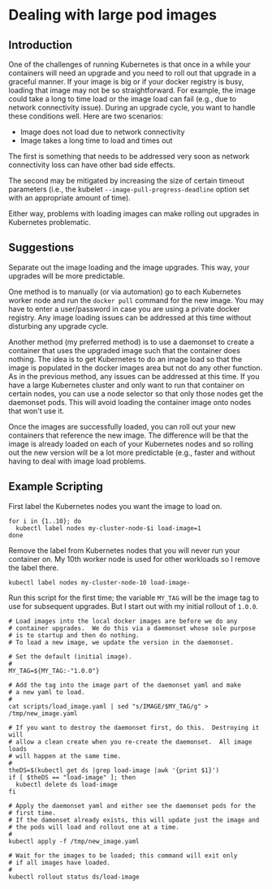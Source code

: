# Dealing with large pod images

## Introduction

One of the challenges of running Kubernetes is that once in a while
your containers will need an upgrade and you need to roll out that
upgrade in a graceful manner.  If your image is big or if your docker
registry is busy, loading that image may not be so straightforward.
For example, the image could take a long to time load or the image
load can fail (e.g., due to network connectivity issue).  During an
upgrade cycle, you want to handle these conditions well.  Here are
two scenarios:

* Image does not load due to network connectivity
* Image takes a long time to load and times out

The first is something that needs to be addressed very soon as network
connectivity loss can have other bad side effects.

The second may be mitigated by increasing the size of certain timeout
parameters (i.e., the kubelet `--image-pull-progress-deadline` option
set with an appropriate amount of time).

Either way, problems with loading images can make rolling out upgrades
in Kubernetes problematic.

## Suggestions

Separate out the image loading and the image upgrades.
This way, your upgrades will be more predictable.

One method is to manually (or via automation) go to each Kubernetes
worker node and run the `docker pull` command for the new image.  You
may have to enter a user/password in case you are using a private docker
registry.  Any image loading issues can be addressed at this time without
disturbing any upgrade cycle.

Another method (my preferred method) is to use a daemonset to create a
container that uses the upgraded image such that the container does nothing.
The idea is to get Kubernetes to do an image load so that the image is
populated in the docker images area but not do any other function.  As in
the previous method, any issues can be addressed at this time.  If you have
a large Kubernetes cluster and only want to run that container on certain
nodes, you can use a node selector so that only those nodes get the daemonset
pods.  This will avoid loading the container image onto nodes that won't
use it.

Once the images are successfully loaded, you can roll out your new
containers that reference the new image.  The difference will be that the
image is already loaded on each of your Kubernetes nodes and so rolling out
the new version will be a lot more predictable (e.g., faster and without
having to deal with image load problems.

## Example Scripting

First label the Kubernetes nodes you want the image to load on.

```
for i in {1..10}; do
  kubectl label nodes my-cluster-node-$i load-image=1
done
```

Remove the label from Kubernetes nodes that you will never run your
container on.  My 10th worker node is used for other workloads so
I remove the label there.

```
kubectl label nodes my-cluster-node-10 load-image-
```

Run this script for the first time; the variable `MY_TAG` will be the image
tag to use for subsequent upgrades.  But I start out with my initial rollout
of `1.0.0`.

```
# Load images into the local docker images are before we do any
# container upgrades.  We do this via a daemonset whose sole purpose
# is to startup and then do nothing.
# To load a new image, we update the version in the daemonset.

# Set the default (initial image).
#
MY_TAG=${MY_TAG:-"1.0.0"}

# Add the tag into the image part of the daemonset yaml and make
# a new yaml to load.
#
cat scripts/load_image.yaml | sed "s/IMAGE/$MY_TAG/g" > /tmp/new_image.yaml

# If you want to destroy the daemonset first, do this.  Destroying it will
# allow a clean create when you re-create the daemonset.  All image loads
# will happen at the same time.
#
theDS=$(kubectl get ds |grep load-image |awk '{print $1}')
if [ $theDS == "load-image" ]; then
  kubectl delete ds load-image
fi

# Apply the daemonset yaml and either see the daemonset pods for the
# first time.
# If the damonset already exists, this will update just the image and
# the pods will load and rollout one at a time.
#
kubectl apply -f /tmp/new_image.yaml

# Wait for the images to be loaded; this command will exit only
# if all images have loaded.
#
kubectl rollout status ds/load-image
```

